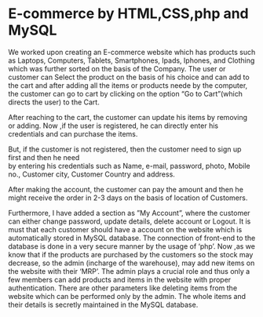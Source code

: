 # E-commerce by HTML,CSS,php and MySQL
We worked upon creating an E-commerce website which has products such as Laptops, Computers, Tablets, Smartphones, Ipads, 
Iphones, and Clothing which was further sorted on the basis of the Company.
The user or customer can Select the product on the basis of his choice and can add to the cart and after 
adding all the items or products neede by the computer, the customer can go to cart by clicking on the option 
“Go to Cart”(which directs the user) to the Cart.

After reaching to the cart,  the customer can update his items by removing or adding.
Now ,if the user is registered, he can directly enter his credentials and can purchase the items. 

But, if the customer is not registered, then the customer need to sign up first and then he need  
by entering his credentials such as Name, e-mail, password, photo, Mobile no., Customer city, Customer Country and address.

After making the account, the customer can pay the amount and then he might receive the order in 2-3 days on the 
basis of location of Customers.

Furthermore, I have added a section as ”My Account”, where the customer can either change password, update details, 
delete account or Logout. It is must that each customer should have a account on the website which is automatically 
stored in MySQL database.
The connection of front-end to the database is done in a very secure manner by the usage of ‘php’. 
Now ,as we know that if the products are purchased by the customers so the stock may decrease, 
so the admin (incharge of the warehouse), may add new items on the website with their ‘MRP’. 
The admin plays a crucial role and thus only a few members can add products and items in the website with 
proper authentication. There are other parameters like deleting items from the website which can be performed only by the admin.
The whole items and their details is secretly maintained in the MySQL database.
